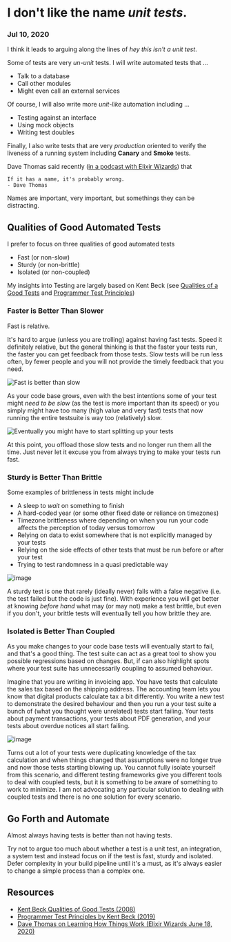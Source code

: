 # I don't like the name *unit tests*.
### Jul 10, 2020

I think it leads to arguing along the lines of _hey this isn't a unit test_.

Some of tests are very _un-unit_ tests.  I will write automated tests that ...

* Talk to a database
* Call other modules
* Might even call an external services

Of course, I will also write more _unit-like_ automation including ...

* Testing against an interface
* Using mock objects
* Writing test doubles

Finally, I also write tests that are very _production_ oriented to verify the liveness of a running system including **Canary** and **Smoke** tests.

Dave Thomas said recently ([in a podcast with Elixir Wizards](https://podcasts.apple.com/ca/podcast/elixir-wizards/id1454287242?i=1000478551902)) that

```
If it has a name, it's probably wrong.
- Dave Thomas
```

Names are important, very important, but somethings they can be distracting.

## Qualities of Good Automated Tests

I prefer to focus on three qualities of good automated tests

* Fast (or non-slow)
* Sturdy (or non-brittle)
* Isolated (or non-coupled)

My insights into Testing are largely based on Kent Beck (see [Qualities of a Good Tests](https://www.infoq.com/news/2008/10/qualities_good_test/) and [Programmer Test Principles](https://medium.com/@kentbeck_7670/programmer-test-principles-d01c064d7934))

### Faster is Better Than Slower

Fast is relative.

It's hard to argue (unless you are trolling) against having fast tests.  Speed it definitely relative, but the general thinking is that the faster your tests run, the faster you can get feedback from those tests.  Slow tests will be run less often, by fewer people and you will not provide the timely feedback that you need.

![Fast is better than slow](https://user-images.githubusercontent.com/48086/86265716-221a7500-bb92-11ea-9d93-811fe62e11a8.jpeg)

As your code base grows, even with the best intentions some of your test might *need to be slow* (as the test is more important than its speed) or you simply might have too many (high value and very fast) tests that now running the entire testsuite is way too (relatively) slow.

![Eventually you might have to start splitting up your tests](https://user-images.githubusercontent.com/48086/86266397-28f5b780-bb93-11ea-8199-8c34c33cb4f4.jpeg)

At this point, you offload those slow tests and no longer run them all the time.  Just never let it excuse you from always trying to make your tests run fast.

### Sturdy is Better Than Brittle

Some examples of brittleness in tests might include

* A sleep to *wait* on something to finish
* A hard-coded year (or some other fixed date or reliance on timezones)
* Timezone brittleness where depending on when you run your code affects the perception of today versus tomorrow
* Relying on data to exist somewhere that is not explicitly managed by your tests
* Relying on the side effects of other tests that must be run before or after your test
* Trying to test randomness in a quasi predictable way

![image](https://user-images.githubusercontent.com/48086/86268320-01541e80-bb96-11ea-8595-9b349605377a.jpeg)

A sturdy test is one that rarely (ideally never) fails with a false negative (i.e. the test failed but the code is just fine).  With experience you will get better at knowing *before hand* what may (or may not) make a test brittle, but even if you don't, your brittle tests will eventually tell you how brittle they are.

### Isolated is Better Than Coupled

As you make changes to your code base tests will eventually start to fail, and that's a good thing.  The test suite can act as a great tool to show you possible regressions based on changes.  But, if can also highlight spots where your test suite has unnecessarily coupling to assumed behaviour.

Imagine that you are writing in invoicing app.  You have tests that calculate the sales tax based on the shipping address.  The accounting team lets you know that digital products calculate tax a bit differently.  You write a new test to demonstrate the desired behaviour and then you run a your test suite a bunch of (what you thought were unrelated) tests start failing.  Your tests about payment transactions, your tests about PDF generation, and your tests about overdue notices all start failing.

![image](https://user-images.githubusercontent.com/48086/86268810-c0103e80-bb96-11ea-870f-558951e198be.jpeg)

Turns out a lot of your tests were duplicating knowledge of the tax calculation and when things changed that assumptions were no longer true and now those tests starting blowing up.  You cannot fully isolate yourself from this scenario, and different testing frameworks give you different tools to deal with coupled tests, but it is something to be aware of something to work to minimize.  I am not advocating any particular solution to dealing with coupled tests and there is no one solution for every scenario.

## Go Forth and Automate

Almost always having tests is better than not having tests.

Try not to argue too much about whether a test is a unit test, an integration, a system test and instead focus on if the test is fast, sturdy and isolated.  Defer complexity in your build pipeline until it's a must, as it's always easier to change a simple process than a complex one.

## Resources

* [Kent Beck Qualities of Good Tests (2008)](https://www.infoq.com/news/2008/10/qualities_good_test/)
* [Programmer Test Principles by Kent Beck (2019)](https://medium.com/@kentbeck_7670/programmer-test-principles-d01c064d7934)
* [Dave Thomas on Learning How Things Work (Elixir Wizards June 18, 2020)](https://podcasts.apple.com/ca/podcast/elixir-wizards/id1454287242?i=1000478551902)